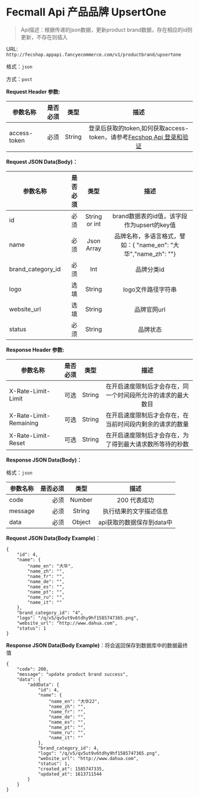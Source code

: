 Fecmall Api 产品品牌 UpsertOne
=================


> Api描述：根据传递的json数据，更新product brand数据，存在相应的id则更新，不存在则插入



URL: `http://fecshop.appapi.fancyecommerce.com/v1/productbrand/upsertone`

格式：`json`

方式：`post`

**Request Header 参数:**


| 参数名称        | 是否必须    |  类型       |  描述     |
| ----------------| -----:      | :----:      |:----:     |
| access-token    | 必须        |   String    | 登录后获取的token,如何获取access-token，请参考[Fecshop Api 登录和验证](fecshop-api-login-and-verification.md)|


**Request JSON Data(Body)：**

| 参数名称        | 是否必须    |  类型       |  描述     |
| ----------------| -----:      | :----:      |:----:     |
| id           | 必须        |   String or int    | brand数据表的id值，该字段作为upsert的key值       |
| name           | 必须        |   Json Array    | 品牌名称，多语言格式，譬如：{ "name_en": "大华","name_zh": ""}       |
| brand_category_id   | 必须        |   Int    | 品牌分类id|
| logo | 选填        |   String    | logo文件路径字符串 |
| website_url         | 选填        |   String    | 品牌官网url |
| status          | 必须        |   String    | 品牌状态  |




**Response Header 参数:**


| 参数名称                    | 是否必须    |  类型       |  描述     |
| ----------------------------| -----:      | :----:      |:----:     |
| X-Rate-Limit-Limit          | 可选        |   String    | 在开启速度限制后才会存在，同一个时间段所允许的请求的最大数目|
| X-Rate-Limit-Remaining      | 可选        |   String    | 在开启速度限制后才会存在，在当前时间段内剩余的请求的数量|
| X-Rate-Limit-Reset          | 可选        |   String    | 在开启速度限制后才会存在，为了得到最大请求数所等待的秒数|



**Response JSON Data(Body)：**

格式：`json`

| 参数名称        | 是否必须    |  类型       |  描述        |
| ----------------| -----:      | :----:      |:----:        | 
| code            | 必须        |   Number    | 200 代表成功 |
| message         | 必须        |   String    | 执行结果的文字描述信息  |
| data            | 必须        |   Object    | api获取的数据保存到data中  |





**Request JSON Data(Body Example)**：

```
{
    "id": 4,
    "name": {
        "name_en": "大华",
        "name_zh": "",
        "name_fr": "",
        "name_de": "",
        "name_es": "",
        "name_pt": "",
        "name_ru": "",
        "name_it": ""
    },
    "brand_category_id": "4",
    "logo": "/q/v5/qv5ut9v6tdhy9hf1585747365.png",
    "website_url": "http://www.dahua.com",
    "status": 1
}

```


**Response JSON Data(Body Example)**：将会返回保存到数据库中的数据最终值

```
{
    "code": 200,
    "message": "update product brand success",
    "data": {
        "addData": {
            "id": 4,
            "name": {
                "name_en": "大华22",
                "name_zh": "",
                "name_fr": "",
                "name_de": "",
                "name_es": "",
                "name_pt": "",
                "name_ru": "",
                "name_it": ""
            },
            "brand_category_id": 4,
            "logo": "/q/v5/qv5ut9v6tdhy9hf1585747365.png",
            "website_url": "http://www.dahua.com",
            "status": 1,
            "created_at": 1585747335,
            "updated_at": 1613711544
        }
    }
}

```






























































